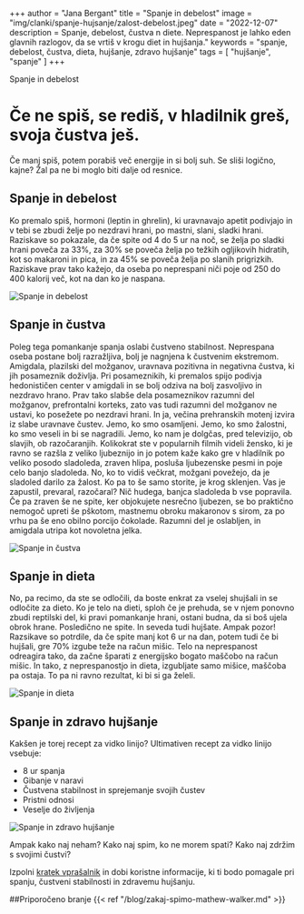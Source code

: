 +++
author = "Jana Bergant"
title = "Spanje in debelost"
image = "img/clanki/spanje-hujsanje/zalost-debelost.jpeg"
date = "2022-12-07"
description = Spanje, debelost, čustva n diete. Neprespanost je lahko eden glavnih razlogov, da se vrtiš v krogu diet in hujšanja."
keywords = "spanje, debelost, čustva, dieta, hujšanje, zdravo hujšanje"
tags = [
    "hujšanje",
    "spanje"
]
+++

Spanje in debelost




# Če ne spiš, se rediš, v hladilnik greš, svoja čustva ješ.

Če manj spiš, potem porabiš več energije in si bolj suh. Se sliši logično, kajne?
Žal pa ne bi moglo biti dalje od resnice. 

## Spanje in debelost

Ko premalo spiš, hormoni (leptin in ghrelin), ki uravnavajo apetit podivjajo in v tebi se zbudi želje po nezdravi hrani, po mastni, slani, sladki hrani. Raziskave so pokazale, da če spite od 4 do 5 ur na noč, se želja po sladki hrani poveča za 33%, za 30% se poveča želja po težkih ogljikovih hidratih, kot so makaroni in pica, in za 45% se poveča želja po slanih prigrizkih.
Raziskave prav tako kažejo, da oseba po neprespani niči poje od 250 do 400 kalorij več, kot na dan ko je naspana.


![Spanje in debelost](/img/clanki/spanje-hujsanje/spanje-in-debelost.gif)

## Spanje in čustva

Poleg tega pomankanje spanja oslabi čustveno stabilnost. Neprespana oseba postane bolj razražljiva, bolj je nagnjena k čustvenim ekstremom. Amigdala, plazilski del možganov, uravnava pozitivna in negativna čustva, ki jih posameznik doživlja. Pri posameznikih, ki premalos spijo podivja hedonističen center v amigdali in se bolj odziva na bolj zasvoljivo in nezdravo hrano. 
Prav tako slabše dela posameznikov razumni del možganov, prefrontalni korteks, zato vas tudi razumni del možganov ne ustavi, ko posežete po nezdravi hrani.
In ja, večina prehranskih motenj izvira iz slabe uravnave čustev. Jemo, ko smo osamljeni. Jemo, ko smo žalostni, ko smo veseli in bi se nagradili. Jemo, ko nam je dolgčas, pred televizijo, ob slavjih, ob razočaranjih. 
Kolikokrat ste v popularnih filmih videli žensko, ki je ravno se razšla z veliko ljubeznijo in jo potem kaže kako gre v hladilnik po veliko posodo sladoleda, zraven hlipa, posluša ljubezenske pesmi in poje celo banjo sladoleda.
No, ko to vidiš večkrat, možgani povežejo, da je sladoled darilo za žalost. Ko pa to še samo storite, je krog sklenjen. Vas je zapustil, prevaral, razočaral? Nič hudega, banjca sladoleda b vse popravila.
Če pa zraven še ne spite, ker objokujete nesrečno ljubezen, se bo praktično nemogoč upreti še pškotom, mastnemu obroku makaronov s sirom, za po vrhu pa še eno obilno porcijo čokolade. Razumni del je oslabljen, in amigdala utripa kot novoletna jelka.

![Spanje in čustva](/img/clanki/spanje-hujsanje/spanje-in-custva.jpeg)

## Spanje in dieta

No, pa recimo, da ste se odločili, da boste enkrat za vselej shujšali in se odločite za dieto. Ko je telo na dieti, sploh če je prehuda, se v njem ponovno zbudi reptilski del, ki pravi pomankanje hrani, ostani budna, da si boš ujela obrok hrane. Posledično ne spite. In seveda tudi hujšate.
Ampak pozor!
Razsikave so potrdile, da če spite manj kot 6 ur na dan, potem tudi če bi hujšali, gre 70% izgube teže na račun mišic. Telo na neprespanost odreagira tako, da začne šparati z energijsko bogato maščobo na račun mišic. In tako, z neprespanostjo in dieta, izgubljate samo mišice, maščoba pa ostaja. To pa ni ravno rezultat, ki bi si ga želeli.

![Spanje in dieta](/img/clanki/spanje-hujsanje/spanje-dieta.jpeg)

## Spanje in zdravo hujšanje

Kakšen je torej recept za vidko linijo?
Ultimativen recept za vidko linijo vsebuje:
- 8 ur spanja 
- Gibanje v naravi
- Čustvena stabilnost in sprejemanje svojih čustev
- Pristni odnosi
- Veselje do življenja

![Spanje in zdravo hujšanje](/img/clanki/spanje-hujsanje/spanje-zdravo-hujsanje.jpeg)


Ampak kako naj neham? Kako naj spim, ko ne morem spati? Kako naj zdržim s svojimi čustvi?

Izpolni <a href="https://www.surveymonkey.com/r/8VN9DXG" class="surveyspanjehujsanje">kratek vprašalnik</a> in dobi koristne informacije, ki ti bodo pomagale pri spanju, čustveni stabilnosti in zdravemu hujšanju. 





##Priporočeno branje
{{< ref "/blog/zakaj-spimo-mathew-walker.md" >}}





